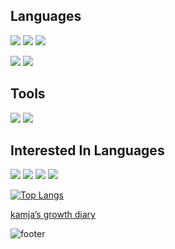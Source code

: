 ## Languages

<img src="https://img.shields.io/badge/HTML5-E34F26?style=flat-square&logo=HTML5&logoColor=white" /> <img src="https://img.shields.io/badge/CSS3-1572B6?style=flat-square&logo=CSS3&logoColor=white" /> <img src="https://img.shields.io/badge/SASS-F15F5F?style=flat-square&logo=SASS&logoColor=white" />

<img src="https://img.shields.io/badge/JavaScript-F7DF1E?tyle=flat-square&logo=JavaScript&logoColor=white" /> <img src="https://img.shields.io/badge/jQuery-0769AD?style=flat-square&logo=jQuery&logoColor=white" />

## Tools
<img src="https://img.shields.io/badge/VisualStudioCode-007ACC?style=flat-square&logo=VisualStudioCode&logoColor=white" /> <img src="https://img.shields.io/badge/PhpStorm-000000?style=flat-square&logo=PhpStorm&logoColor=white" />


## Interested In Languages
<img src="https://img.shields.io/badge/TypeScript-3178C6?style=flat-square&logo=TypeScript&logoColor=white" /> <img src="https://img.shields.io/badge/React-61DAFB?style=flat-square&logo=React&logoColor=white" /> <img src="https://img.shields.io/badge/Node.js-339933?style=flat-square&logo=Node.js&logoColor=white" /> <img src="https://img.shields.io/badge/PHP-777BB4?style=flat-square&logo=PHP&logoColor=white" />


[![Top Langs](https://github-readme-stats.vercel.app/api/top-langs/?username=ppotatoG&layout=compact)](https://github.com/ppotatoG/github-readme-stats)


[kamja’s growth diary](https://ppotatog.github.io/)

![footer](https://capsule-render.vercel.app/api?type=waving&color=timeGradient&height=100&section=footer&text=capsule%20render&fontSize=0)
